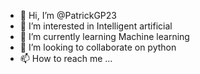 - 👋 Hi, I’m @PatrickGP23
- 👀 I’m interested in Intelligent artificial
- 🌱 I’m currently learning Machine learning
- 💞️ I’m looking to collaborate on python
- 📫 How to reach me ...

<!---
PatrickGP23/PatrickGP23 is a ✨ special ✨ repository because its `README.md` (this file) appears on your GitHub profile.
You can click the Preview link to take a look at your changes.
--->
